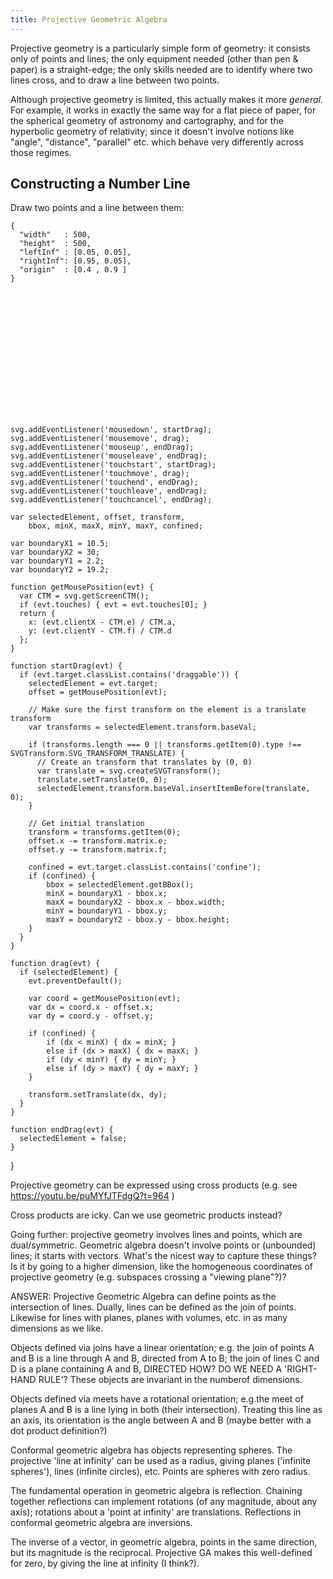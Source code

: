 ```yaml
---
title: Projective Geometric Algebra
---
```


Projective geometry is a particularly simple form of geometry: it consists only
of points and lines; the only equipment needed (other than pen & paper) is a
straight-edge; the only skills needed are to identify where two lines cross, and
to draw a line between two points.

Although projective geometry is limited, this actually makes it more *general*.
For example, it works in exactly the same way for a flat piece of paper, for the
spherical geometry of astronomy and cartography, and for the hyperbolic geometry
of relativity; since it doesn't involve notions like "angle", "distance",
"parallel" etc. which behave very differently across those regimes.

## Constructing a Number Line ##

Draw two points and a line between them:

```{pipe="cat > params.json"}
{
  "width"   : 500,
  "height"  : 500,
  "leftInf" : [0.05, 0.05],
  "rightInf": [0.95, 0.05],
  "origin"  : [0.4 , 0.9 ]
}
```

<svg width="300" height="200">
  <script>
  function makeDraggable(evt) {
    var svg = evt.target;

    svg.addEventListener('mousedown', startDrag);
    svg.addEventListener('mousemove', drag);
    svg.addEventListener('mouseup', endDrag);
    svg.addEventListener('mouseleave', endDrag);
    svg.addEventListener('touchstart', startDrag);
    svg.addEventListener('touchmove', drag);
    svg.addEventListener('touchend', endDrag);
    svg.addEventListener('touchleave', endDrag);
    svg.addEventListener('touchcancel', endDrag);

    var selectedElement, offset, transform,
        bbox, minX, maxX, minY, maxY, confined;

    var boundaryX1 = 10.5;
    var boundaryX2 = 30;
    var boundaryY1 = 2.2;
    var boundaryY2 = 19.2;

    function getMousePosition(evt) {
      var CTM = svg.getScreenCTM();
      if (evt.touches) { evt = evt.touches[0]; }
      return {
        x: (evt.clientX - CTM.e) / CTM.a,
        y: (evt.clientY - CTM.f) / CTM.d
      };
    }

    function startDrag(evt) {
      if (evt.target.classList.contains('draggable')) {
        selectedElement = evt.target;
        offset = getMousePosition(evt);

        // Make sure the first transform on the element is a translate transform
        var transforms = selectedElement.transform.baseVal;

        if (transforms.length === 0 || transforms.getItem(0).type !== SVGTransform.SVG_TRANSFORM_TRANSLATE) {
          // Create an transform that translates by (0, 0)
          var translate = svg.createSVGTransform();
          translate.setTranslate(0, 0);
          selectedElement.transform.baseVal.insertItemBefore(translate, 0);
        }

        // Get initial translation
        transform = transforms.getItem(0);
        offset.x -= transform.matrix.e;
        offset.y -= transform.matrix.f;

        confined = evt.target.classList.contains('confine');
        if (confined) {
            bbox = selectedElement.getBBox();
            minX = boundaryX1 - bbox.x;
            maxX = boundaryX2 - bbox.x - bbox.width;
            minY = boundaryY1 - bbox.y;
            maxY = boundaryY2 - bbox.y - bbox.height;
        }
      }
    }

    function drag(evt) {
      if (selectedElement) {
        evt.preventDefault();

        var coord = getMousePosition(evt);
        var dx = coord.x - offset.x;
        var dy = coord.y - offset.y;

        if (confined) {
            if (dx < minX) { dx = minX; }
            else if (dx > maxX) { dx = maxX; }
            if (dy < minY) { dy = minY; }
            else if (dy > maxY) { dy = maxY; }
        }

        transform.setTranslate(dx, dy);
      }
    }

    function endDrag(evt) {
      selectedElement = false;
    }
  }
  </script>
  <line x1="0" y1="10" x2="110" y2="10" stroke="black" />
  <circle cx="10"  cy="10" r="5" />
  <circle cx="100" cy="10" r="5" />
</svg>


Projective geometry can be expressed using cross products
(e.g. see https://youtu.be/puMYfJTFdgQ?t=964 )

Cross products are icky. Can we use geometric products instead?

Going further: projective geometry involves lines and points, which are
dual/symmetric.  Geometric algebra doesn't involve points or (unbounded) lines;
it starts with vectors.  What's the nicest way to capture these things? Is it by
going to a higher dimension, like the homogeneous coordinates of projective
geometry (e.g. subspaces crossing a "viewing plane"?)?

ANSWER: Projective Geometric Algebra can define points as the intersection of
lines. Dually, lines can be defined as the join of points. Likewise for lines
with planes, planes with volumes, etc. in as many dimensions as we like.

Objects defined via joins have a linear orientation; e.g. the join of points A
and B is a line through A and B, directed from A to B; the join of lines C and D
is a plane containing A and B, DIRECTED HOW? DO WE NEED A 'RIGHT-HAND RULE'?
These objects are invariant in the numberof dimensions.

Objects defined via meets have a rotational orientation; e.g.the meet of planes
A and B is a line lying in both (their intersection). Treating this line as an
axis, its orientation is the angle between A and B (maybe better with a dot
product definition?)

Conformal geometric algebra has objects representing spheres. The projective
'line at infinity' can be used as a radius, giving planes ('infinite spheres'),
lines (infinite circles), etc. Points are spheres with zero radius.

The fundamental operation in geometric algebra is reflection. Chaining together
reflections can implement rotations (of any magnitude, about any axis);
rotations about a 'point at infinity' are translations. Reflections in conformal
geometric algebra are inversions.

The inverse of a vector, in geometric algebra, points in the same direction, but
its magnitude is the reciprocal. Projective GA makes this well-defined for zero,
by giving the line at infinity (I think?).
